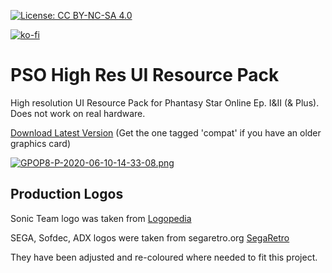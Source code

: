 [![License: CC BY-NC-SA 4.0](https://img.shields.io/badge/License-CC%20BY--NC--SA%204.0-lightgrey.svg)](https://creativecommons.org/licenses/by-nc-sa/4.0/)

[![ko-fi](https://www.ko-fi.com/img/githubbutton_sm.svg)](https://ko-fi.com/T6T416DT1)

# PSO High Res UI Resource Pack
High resolution UI Resource Pack for Phantasy Star Online Ep. I&II (& Plus). Does not work on real hardware.

[Download Latest Version](https://github.com/eleriaqueen/pso-highres-ui-resource-pack/releases)
(Get the one tagged 'compat' if you have an older graphics card)

[![GPOP8-P-2020-06-10-14-33-08.png](https://i.postimg.cc/zDdCZzJX/GPOP8-P-2020-06-10-14-33-08.png)](https://postimg.cc/MXQM18Mh)

## Production Logos
Sonic Team logo was taken from [Logopedia](https://www.logos.fandom.com)

SEGA, Sofdec, ADX logos were taken from segaretro.org [SegaRetro](https://www.segaretro.org)

They have been adjusted and re-coloured where needed to fit this project.
